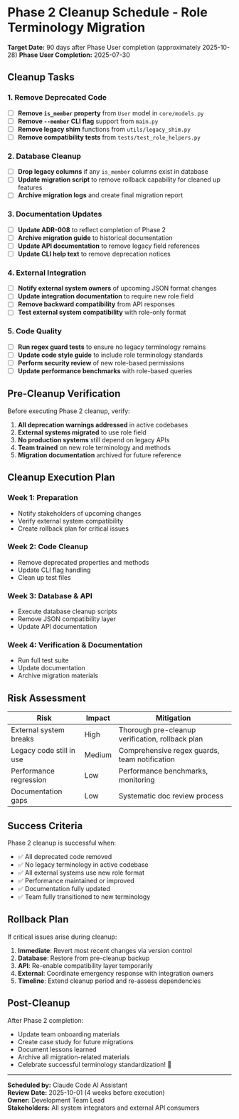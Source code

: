 # Phase 2 Cleanup Schedule - Role Terminology Migration

**Target Date:** 90 days after Phase User completion (approximately 2025-10-28)
**Phase User Completion:** 2025-07-30

## Cleanup Tasks

### 1. Remove Deprecated Code
- [ ] **Remove `is_member` property** from `User` model in `core/models.py`
- [ ] **Remove `--member` CLI flag** support from `main.py`
- [ ] **Remove legacy shim** functions from `utils/legacy_shim.py`
- [ ] **Remove compatibility tests** from `tests/test_role_helpers.py`

### 2. Database Cleanup
- [ ] **Drop legacy columns** if any `is_member` columns exist in database
- [ ] **Update migration script** to remove rollback capability for cleaned up features
- [ ] **Archive migration logs** and create final migration report

### 3. Documentation Updates
- [ ] **Update ADR-008** to reflect completion of Phase 2
- [ ] **Archive migration guide** to historical documentation
- [ ] **Update API documentation** to remove legacy field references
- [ ] **Update CLI help text** to remove deprecation notices

### 4. External Integration
- [ ] **Notify external system owners** of upcoming JSON format changes
- [ ] **Update integration documentation** to require new role field
- [ ] **Remove backward compatibility** from API responses
- [ ] **Test external system compatibility** with role-only format

### 5. Code Quality
- [ ] **Run regex guard tests** to ensure no legacy terminology remains
- [ ] **Update code style guide** to include role terminology standards
- [ ] **Perform security review** of new role-based permissions
- [ ] **Update performance benchmarks** with role-based queries

## Pre-Cleanup Verification

Before executing Phase 2 cleanup, verify:

1. **All deprecation warnings addressed** in active codebases
2. **External systems migrated** to use role field
3. **No production systems** still depend on legacy APIs
4. **Team trained** on new role terminology and methods
5. **Migration documentation** archived for future reference

## Cleanup Execution Plan

### Week 1: Preparation
- Notify stakeholders of upcoming changes
- Verify external system compatibility
- Create rollback plan for critical issues

### Week 2: Code Cleanup  
- Remove deprecated properties and methods
- Update CLI flag handling
- Clean up test files

### Week 3: Database & API
- Execute database cleanup scripts
- Remove JSON compatibility layer
- Update API documentation

### Week 4: Verification & Documentation
- Run full test suite
- Update documentation
- Archive migration materials

## Risk Assessment

| Risk | Impact | Mitigation |
|------|--------|------------|
| External system breaks | High | Thorough pre-cleanup verification, rollback plan |
| Legacy code still in use | Medium | Comprehensive regex guards, team notification |
| Performance regression | Low | Performance benchmarks, monitoring |
| Documentation gaps | Low | Systematic doc review process |

## Success Criteria

Phase 2 cleanup is successful when:
- ✅ All deprecated code removed
- ✅ No legacy terminology in active codebase  
- ✅ All external systems use new role format
- ✅ Performance maintained or improved
- ✅ Documentation fully updated
- ✅ Team fully transitioned to new terminology

## Rollback Plan

If critical issues arise during cleanup:

1. **Immediate**: Revert most recent changes via version control
2. **Database**: Restore from pre-cleanup backup
3. **API**: Re-enable compatibility layer temporarily  
4. **External**: Coordinate emergency response with integration owners
5. **Timeline**: Extend cleanup period and re-assess dependencies

## Post-Cleanup

After Phase 2 completion:
- Update team onboarding materials
- Create case study for future migrations
- Document lessons learned
- Archive all migration-related materials
- Celebrate successful terminology standardization! 🎉

---

**Scheduled by:** Claude Code AI Assistant  
**Review Date:** 2025-10-01 (4 weeks before execution)  
**Owner:** Development Team Lead  
**Stakeholders:** All system integrators and external API consumers